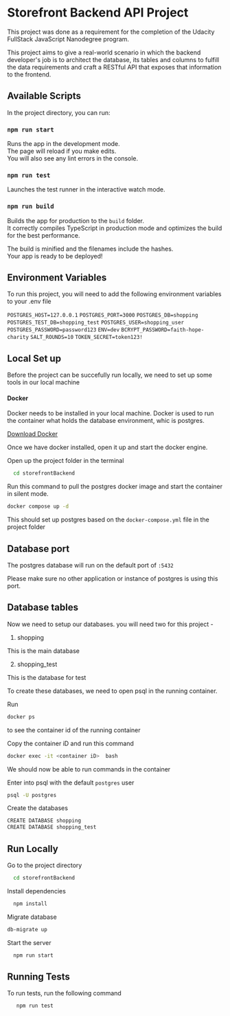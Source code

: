 # Storefront Backend API Project

This project was done as a requirement for the completion of the Udacity FullStack JavaScript Nanodegree program.

This project aims to give a real-world scenario in which the backend developer's job is to architect the database, its tables and columns to fulfill the data requirements and craft a RESTful API that exposes that information to the frontend.

## Available Scripts

In the project directory, you can run:

### `npm run start`

Runs the app in the development mode.\
The page will reload if you make edits.\
You will also see any lint errors in the console.

### `npm run test`

Launches the test runner in the interactive watch mode.

### `npm run build`

Builds the app for production to the `build` folder.\
It correctly compiles TypeScript in production mode and optimizes the build for the best performance.

The build is minified and the filenames include the hashes.\
Your app is ready to be deployed!

## Environment Variables

To run this project, you will need to add the following environment variables to your .env file

`POSTGRES_HOST=127.0.0.1`
`POSTGRES_PORT=3000`
`POSTGRES_DB=shopping`
`POSTGRES_TEST_DB=shopping_test`
`POSTGRES_USER=shopping_user`
`POSTGRES_PASSWORD=password123`
`ENV=dev`
`BCRYPT_PASSWORD=faith-hope-charity`
`SALT_ROUNDS=10`
`TOKEN_SECRET=token123!`

## Local Set up

Before the project can be succefully run locally, we need to set up some tools in our local machine

#### Docker

Docker needs to be installed in your local machine. Docker is used to run the container what holds the database environment, whic is postgres.

[Download Docker](https://www.docker.com/)

Once we have docker installed, open it up and start the docker engine.

Open up the project folder in the terminal

```bash
  cd storefrontBackend
```

Run this command to pull the postgres docker image and start the container in silent mode.

```bash
docker compose up -d
```

This should set up postgres based on the `docker-compose.yml` file in the project folder

## Database port

The postgres database will run on the default port of `:5432`

Please make sure no other application or instance of postgres is using this port.

## Database tables

Now we need to setup our databases.
you will need two for this project -

1. shopping

This is the main database

2. shopping_test

This is the database for test

To create these databases, we need to open psql in the running container.

Run

```bash
docker ps
```

to see the container id of the running container

Copy the container iD and run this command

```bash
docker exec -it <container iD>  bash
```

We should now be able to run commands in the container

Enter into psql with the default `postgres` user

```bash
psql -U postgres
```

Create the databases

```bash
CREATE DATABASE shopping
CREATE DATABASE shopping_test
```

## Run Locally

Go to the project directory

```bash
  cd storefrontBackend
```

Install dependencies

```bash
  npm install
```

Migrate database

```bash
db-migrate up
```

Start the server

```bash
  npm run start
```

## Running Tests

To run tests, run the following command

```bash
   npm run test
```